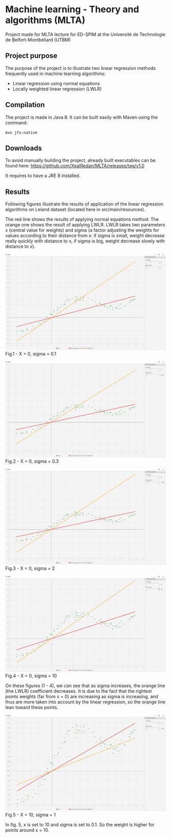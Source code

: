 # Machine learning - Theory and algorithms (MLTA)

Project made for MLTA lecture for ED-SPIM at the Université de Technologie de Belfort-Montbéliard (UTBM)

## Project purpose

The purpose of the project is to illustrate two linear regression methods frequently used in machine learning algorithms:
* Linear regression using normal equations
* Locally weighted linear regression (LWLR)

## Compilation

The project is made in Java 8. It can be built easily with Maven using the command:

```
mvn jfx:native
```

## Downloads

To avoid manually building the project, already built executables can be found here: https://github.com/XealRedan/MLTA/releases/tag/v1.0

It requires to have a JRE 8 installed.

## Results

Following figures illustrate the results of application of the linear regression algorithms on Leland dataset
(located here in src/main/resources).

The red line shows the results of applying normal equations method. The orange one shows the result of applying LWLR.
LWLR takes two parameters x (central value for weights) and sigma (a factor adjusting the weights for values according
to their distance from x: if sigma is small, weight decrease really quickly with distance to x, if sigma is big,
weight decrease slowly with distance to x).

![Fig.1 - X = 0, sigma = 0.1](images/x0-sigma0_1.png)
Fig.1 - X = 0, sigma = 0.1

![Fig.2 - X = 0, sigma = 0.3](images/x0-sigma0_3.png)
Fig.2 - X = 0, sigma = 0.3

![Fig.3 - X = 0, sigma = 2](images/x0-sigma2.png)
Fig.3 - X = 0, sigma = 2

![Fig.4 - X = 0, sigma = 10](images/x0-sigma10.png)
Fig.4 - X = 0, sigma = 10

On these figures (1 - 4), we can see that as sigma increases, the orange line (the LWLR) coefficient decreases. It is due to the
fact that the rightest points weights (far from x = 0) are increasing as sigma is increasing, and thus are more taken
into account by the linear regression, so the orange line lean toward these points.

![Fig.5 - X = 10, sigma = 1](images/x10-sigma1.png)
Fig.5 - X = 10, sigma = 1

In fig. 5, x is set to 10 and sigma is set to 0.1. So the weight is higher for points around x = 10.
